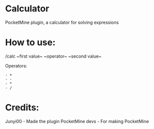 Calculator
==========

PocketMine plugin, a calculator for solving expressions

How to use:
===========

/calc ~first value~ ~operator~ ~second value~

Operators:

    - +
    - -
    - *
    - /

Credits:
========

Junyi00 - Made the plugin
PocketMine devs - For making PocketMine 
